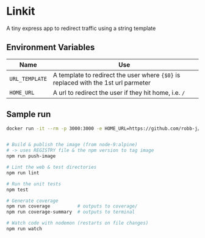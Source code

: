 # Linkit

A tiny express app to redirect traffic using a string template

## Environment Variables

| Name           | Use |
| -------------- | --- |
| `URL_TEMPLATE` | A template to redirect the user where `{$0}` is replaced with the 1st url parmeter |
| `HOME_URL`     | A url to redirect the user if they hit home, i.e. `/` |

## Sample run

```bash
docker run -it --rm -p 3000:3000 -e HOME_URL=https://github.com/robb-j/ -e URL_TEMPLATE=https://github.com/robb-j/{0} robbj/linkit
```

```bash

# Build & publish the image (from node-9:alpine)
# -> uses REGISTRY file & the npm version to tag image
npm run push-image

# Lint the web & test directories
npm run lint

# Run the unit tests
npm test

# Generate coverage
npm run coverage          # outputs to coverage/
npm run coverage-summary  # outputs to terminal

# Watch code with nodemon (restarts on file changes)
npm run watch

```
